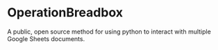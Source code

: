 # OperationBreadbox
A public, open source method for using python to interact with multiple Google Sheets documents.
